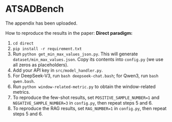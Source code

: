 # ATSADBench
The appendix has been uploaded.

How to reproduce the results in the paper:
**Direct paradigm:**

1. `cd direct`
2. `pip install -r requirement.txt`
3. Run `python get_min_max_values_json.py`. This will generate `dataset/min_max_values.json`. Copy its contents into `config.py` (we use all zeros as placeholders).
4. Add your API key in `src/model_handler.py`.
5. For DeepSeek-V3, run `bash deepseek-chat.bash`; for Qwen3, run `bash qwen.bash`.
6. Run `python window-related-metric.py` to obtain the window-related metrics.
7. To reproduce the few-shot results, set `POSITIVE_SAMPLE_NUMBER=1` and `NEGATIVE_SAMPLE_NUMBER=3` in `config.py`, then repeat steps 5 and 6.
8. To reproduce the RAG results, set `RAG_NUMBER=1` in `config.py`, then repeat steps 5 and 6.

